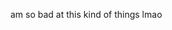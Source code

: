 
<!---
newuserbtw/newuserbtw is a ✨ special ✨ repository because its `README.md` (this file) appears on your GitHub profile.
You can click the Preview link to take a look at your changes.
--->
am so bad at this kind of things lmao
